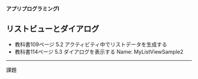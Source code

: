 __アプリプログラミングI__
## リストビューとダイアログ

- 教科書109ページ 5.2 アクティビティ中でリストデータを生成する
- 教科書114ページ 5.3 ダイアログを表示する
Name: MyListViewSample2

<hr>
課題

